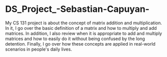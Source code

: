 # DS_Project_-Sebastian-Capuyan-

My CS 131 project is about the concept of matrix addition and multiplication. In it, I go over the basic definition of a matrix and how to multiply and add matrices. In addition, I also review when it is appropriate to add and multiply matrices and how to easily do it without being confused by the long detention. Finally, I go over how these concepts are applied in real-world scenarios in people's daily lives. 
